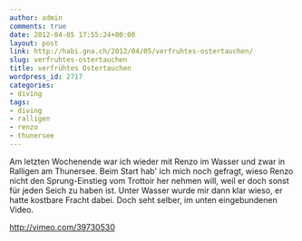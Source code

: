 ```yaml
---
author: admin
comments: true
date: 2012-04-05 17:55:24+00:00
layout: post
link: http://habi.gna.ch/2012/04/05/verfruhtes-ostertauchen/
slug: verfruhtes-ostertauchen
title: verfrühtes Ostertauchen
wordpress_id: 2717
categories:
- diving
tags:
- diving
- ralligen
- renzo
- thunersee
---
```


Am letzten Wochenende war ich wieder mit Renzo im Wasser und zwar in Ralligen am Thunersee. Beim Start hab' ich mich noch gefragt, wieso Renzo nicht den Sprung-Einstieg vom Trottoir her nehmen will, weil er doch sonst für jeden Seich zu haben ist. Unter Wasser wurde mir dann klar wieso, er hatte kostbare Fracht dabei. Doch seht selber, im unten eingebundenen Video.

http://vimeo.com/39730530
